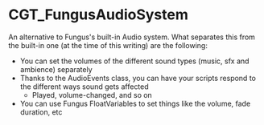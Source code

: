 # CGT_FungusAudioSystem

An alternative to Fungus's built-in Audio system. What separates this from the built-in one (at the time of this writing) are the following:
* You can set the volumes of the different sound types (music, sfx and ambience) separately
* Thanks to the AudioEvents class, you can have your scripts respond to the different ways sound gets affected
  * Played, volume-changed, and so on
* You can use Fungus FloatVariables to set things like the volume, fade duration, etc
